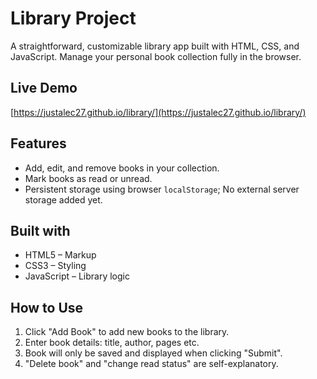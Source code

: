 # Library Project
A straightforward, customizable library app built with HTML, CSS, and JavaScript. Manage your personal book collection fully in the browser. 

## Live Demo
[https://justalec27.github.io/library/](https://justalec27.github.io/library/)

##  Features
- Add, edit, and remove books in your collection.
- Mark books as read or unread.
- Persistent storage using browser `localStorage`; No external server storage added yet.

## Built with
- HTML5 – Markup
- CSS3 – Styling
- JavaScript – Library logic

## How to Use
1. Click "Add Book" to add new books to the library.
2. Enter book details: title, author, pages etc.
3. Book will only be saved and displayed when clicking "Submit".
4. "Delete book" and "change read status" are self-explanatory.